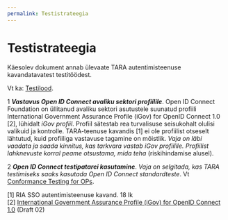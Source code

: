 ```yaml
---
permalink: Testistrateegia
---
```


# Testistrateegia

Käesolev dokument annab ülevaate TARA autentimisteenuse kavandatavatest testitöödest.

Vt ka: [Testilood](Testilood). 

1  ***Vastavus Open ID Connect avaliku sektori profiilile***. Open ID Connect Foundation on üllitanud avaliku sektori asutustele suunatud profiili International Government Assurance Profile (iGov) for OpenID Connect 1.0 [2], lühidalt _iGov profiil_. Profiil sätestab rea turvalisuse seisukohalt olulisi valikuid ja kontrolle. TARA-teenuse kavandis [1] ei ole profiilist otseselt lähtutud, kuid profiiliga vastavuse tagamine on mõistlik. _Vaja on läbi vaadata ja saada kinnitus, kas tarkvara vastab iGov profiilile. Profiilist lahknevuste korral peame otsustama, mida teha_ (riskihindamise alusel).

2  ***Open ID Connect testipatarei kasutamine***. _Vaja on selgitada, kas TARA testimiseks saaks kasutada Open ID Connect standardteste_. Vt [Conformance Testing for OPs](http://openid.net/certification/testing/). 

[1] RIA SSO autentimisteenuse kavand. 18 lk<br>
[2] [International Government Assurance Profile (iGov) for OpenID Connect 1.0](http://openid.net/specs/openid-igov-openid-connect-1_0-02.html) (Draft 02)
